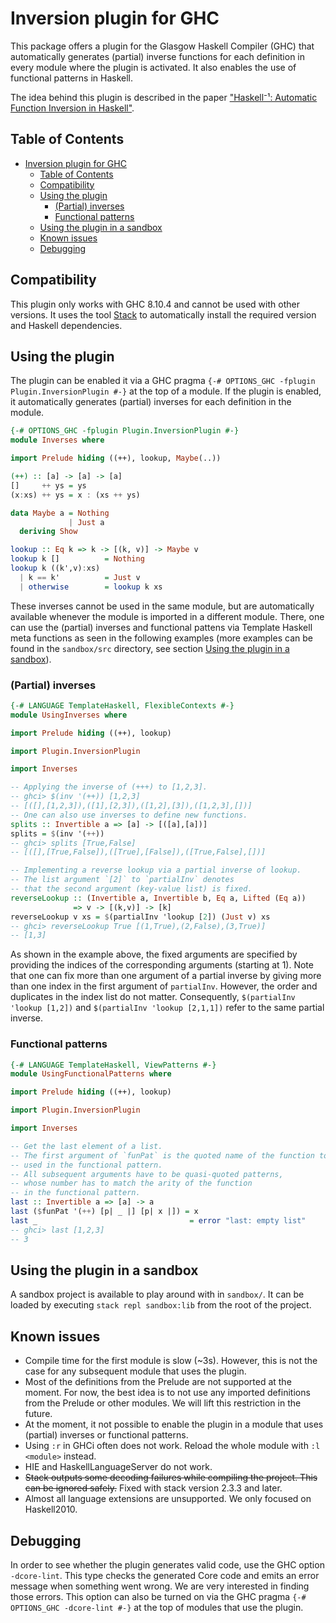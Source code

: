 # Inversion plugin for GHC

This package offers a plugin for the Glasgow Haskell Compiler (GHC) that automatically generates (partial) inverse functions for each definition in every module where the plugin is activated.
It also enables the use of functional patterns in Haskell.

The idea behind this plugin is described in the paper ["Haskell⁻¹: Automatic Function Inversion in Haskell"](https://doi.org/10.1145/3471874.3472982).

## Table of Contents

- [Inversion plugin for GHC](#inversion-plugin-for-ghc)
  * [Table of Contents](#table-of-contents)
  * [Compatibility](#compatibility)
  * [Using the plugin](#using-the-plugin)
    + [(Partial) inverses](#-partial--inverses)
    + [Functional patterns](#functional-patterns)
  * [Using the plugin in a sandbox](#using-the-plugin-in-a-sandbox)
  * [Known issues](#known-issues)
  * [Debugging](#debugging)

## Compatibility

This plugin only works with GHC 8.10.4 and cannot be used with other versions.
It uses the tool [Stack](https://www.haskellstack.org) to automatically install the required version and Haskell dependencies.

## Using the plugin

The plugin can be enabled it via a GHC pragma `{-# OPTIONS_GHC -fplugin Plugin.InversionPlugin #-}` at the top of a module.
If the plugin is enabled, it automatically generates (partial) inverses for each definition in the module.
```haskell
{-# OPTIONS_GHC -fplugin Plugin.InversionPlugin #-}
module Inverses where

import Prelude hiding ((++), lookup, Maybe(..))

(++) :: [a] -> [a] -> [a]
[]     ++ ys = ys
(x:xs) ++ ys = x : (xs ++ ys)

data Maybe a = Nothing
             | Just a
  deriving Show

lookup :: Eq k => k -> [(k, v)] -> Maybe v
lookup k []          = Nothing
lookup k ((k',v):xs)
  | k == k'          = Just v
  | otherwise        = lookup k xs
```

These inverses cannot be used in the same module, but are automatically available whenever the module is imported in a different module.
There, one can use the (partial) inverses and functional pattens via Template Haskell meta functions as seen in the following examples (more examples can be found in the `sandbox/src` directory, see section [Using the plugin in a sandbox](#using-the-plugin-in-a-sandbox)).

### (Partial) inverses

```haskell
{-# LANGUAGE TemplateHaskell, FlexibleContexts #-}
module UsingInverses where

import Prelude hiding ((++), lookup)

import Plugin.InversionPlugin

import Inverses

-- Applying the inverse of (+++) to [1,2,3].
-- ghci> $(inv '(++)) [1,2,3]
-- [([],[1,2,3]),([1],[2,3]),([1,2],[3]),([1,2,3],[])]
-- One can also use inverses to define new functions.
splits :: Invertible a => [a] -> [([a],[a])]
splits = $(inv '(++))
-- ghci> splits [True,False]
-- [([],[True,False]),([True],[False]),([True,False],[])]

-- Implementing a reverse lookup via a partial inverse of lookup.
-- The list argument `[2]` to `partialInv` denotes
-- that the second argument (key-value list) is fixed.
reverseLookup :: (Invertible a, Invertible b, Eq a, Lifted (Eq a))
              => v -> [(k,v)] -> [k]
reverseLookup v xs = $(partialInv 'lookup [2]) (Just v) xs
-- ghci> reverseLookup True [(1,True),(2,False),(3,True)]
-- [1,3]
```
As shown in the example above, the fixed arguments are specified by providing the indices of the corresponding arguments (starting at 1).
Note that one can fix more than one argument of a partial inverse by giving more than one index in the first argument of `partialInv`.
However, the order and duplicates in the index list do not matter.
Consequently, `$(partialInv 'lookup [1,2])` and `$(partialInv 'lookup [2,1,1])` refer to the same partial inverse.

### Functional patterns

```haskell
{-# LANGUAGE TemplateHaskell, ViewPatterns #-}
module UsingFunctionalPatterns where

import Prelude hiding ((++), lookup)

import Plugin.InversionPlugin

import Inverses

-- Get the last element of a list.
-- The first argument of `funPat` is the quoted name of the function to be
-- used in the functional pattern.
-- All subsequent arguments have to be quasi-quoted patterns,
-- whose number has to match the arity of the function
-- in the functional pattern.
last :: Invertible a => [a] -> a
last ($funPat '(++) [p| _ |] [p| x |]) = x
last _                                  = error "last: empty list"
-- ghci> last [1,2,3]
-- 3
```

## Using the plugin in a sandbox

A sandbox project is available to play around with in `sandbox/`.
It can be loaded by executing `stack repl sandbox:lib` from the root of the project.

## Known issues

* Compile time for the first module is slow (~3s).
However, this is not the case for any subsequent module that uses the plugin.
* Most of the definitions from the Prelude are not supported at the moment.
For now, the best idea is to not use any imported definitions from the Prelude or other modules.
We will lift this restriction in the future.
* At the moment, it not possible to enable the plugin in a module that uses (partial) inverses or functional patterns.
* Using `:r` in GHCi often does not work.
Reload the whole module with `:l <module>` instead.
* HIE and HaskellLanguageServer do not work.
* ~~Stack outputs some decoding failures while compiling the project.
This can be ignored safely.~~
Fixed with stack version 2.3.3 and later.
* Almost all language extensions are unsupported.
We only focused on Haskell2010.

## Debugging

In order to see whether the plugin generates valid code, use the GHC option `-dcore-lint`.
This type checks the generated Core code and emits an error message when something went wrong.
We are very interested in finding those errors.
This option can also be turned on via the GHC pragma `{-# OPTIONS_GHC -dcore-lint #-}` at the top of modules that use the plugin.
